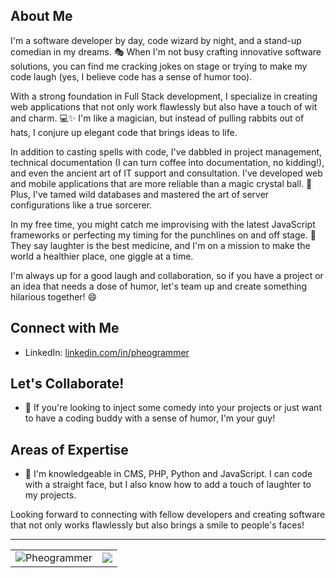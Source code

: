## About Me
I'm a software developer by day, code wizard by night, and a stand-up comedian in my dreams. 🎭 When I'm not busy crafting innovative software solutions, you can find me cracking jokes on stage or trying to make my code laugh (yes, I believe code has a sense of humor too).

With a strong foundation in Full Stack development, I specialize in creating web applications that not only work flawlessly but also have a touch of wit and charm. 💻✨ I'm like a magician, but instead of pulling rabbits out of hats, I conjure up elegant code that brings ideas to life.

In addition to casting spells with code, I've dabbled in project management, technical documentation (I can turn coffee into documentation, no kidding!), and even the ancient art of IT support and consultation. I've developed web and mobile applications that are more reliable than a magic crystal ball. 🔮 Plus, I've tamed wild databases and mastered the art of server configurations like a true sorcerer.

In my free time, you might catch me improvising with the latest JavaScript frameworks or perfecting my timing for the punchlines on and off stage. 🎤 They say laughter is the best medicine, and I'm on a mission to make the world a healthier place, one giggle at a time.

I'm always up for a good laugh and collaboration, so if you have a project or an idea that needs a dose of humor, let's team up and create something hilarious together! 😄

## Connect with Me
- LinkedIn: [linkedin.com/in/pheogrammer](https://www.linkedin.com/in/pheogrammer)

## Let's Collaborate!
- 👯 If you're looking to inject some comedy into your projects or just want to have a coding buddy with a sense of humor, I'm your guy!

## Areas of Expertise
- 💬 I'm knowledgeable in CMS, PHP, Python and JavaScript. I can code with a straight face, but I also know how to add a touch of laughter to my projects.

Looking forward to connecting with fellow developers and creating software that not only works flawlessly but also brings a smile to people's faces!

---


<table border="0">
  <tbody>
    <tr>
      <td>
        <img src="https://github-profile-trophy.vercel.app/?username=Pheogrammer" alt="Pheogrammer" />
      </td>
      <td>
        <img src="https://github-readme-stats-git-masterrstaa-rickstaa.vercel.app/api/top-langs/?username=Pheogrammer&show_icons=true&hide_border=false&layout=compact&langs_count=10"/>
      </td>
    </tr>
  </tbody>
</table>

